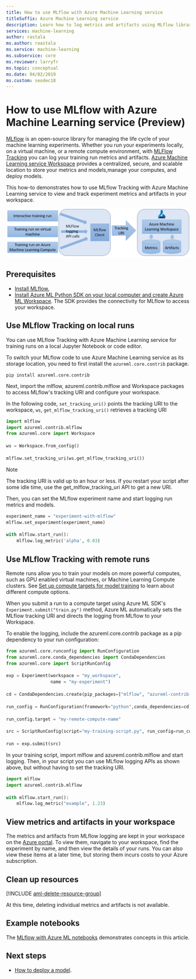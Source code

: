 ```yaml
---
title: How to use MLflow with Azure Machine Learning service
titleSuffix: Azure Machine Learning service
description: Learn how to log metrics and artifacts using MLflow library to Azure Machine Learning service
services: machine-learning
author: rastala
ms.author: roastala
ms.service: machine-learning
ms.subservice: core
ms.reviewer: larryfr
ms.topic: conceptual
ms.date: 04/02/2019
ms.custom: seodec18
---
```


# How to use MLflow with Azure Machine Learning service (Preview)

[MLflow](https://www.mlflow.org) is an open-source library for managing the life cycle of your machine learning experiments. Whether you run your experiments locally, on a virtual machine, or a remote compute environment, with [MLFlow Tracking](https://mlflow.org/docs/latest/quickstart.html#using-the-tracking-api) you can log your training run metrics and artifacts. [Azure Machine Learning service Workspace](https://docs.microsoft.com/azure/machine-learning/service/concept-azure-machine-learning-architecture#workspace) provides a centralized, secure, and scalable location to store your metrics and models,manage your computes, and deploy models.

This how-to demonstrates how to use MLflow Tracking with Azure Machine Learning service to view and track experiment metrics and artifacts in your workspace.

![mlflow with azure machine learning diagram](media/how-to-use-mlflow/mlflow-diagram.png)

## Prerequisites

* [Install MLflow.](https://mlflow.org/docs/latest/quickstart.html)
* [Install Azure ML Python SDK on your local computer and create Azure ML Workspace](setup-create-workspace.md). The SDK provides the connectivity for MLflow to access your workspace.

## Use MLflow Tracking on local runs

You can use MLflow Tracking with Azure Machine Learning service for training runs on a local Jupyter Notebook or code editor.

To switch your MLflow code to use Azure Machine Learning service as its storage location, you need to first install the `azureml.core.contrib` package.

```shell
pip install azureml.core.contrib
```

Next, import the mlflow, azureml.contrib.mlflow and Workspace packages to access MLflow's tracking URI and configure your workspace.

In the following code, `set_tracking_uri()` points the tracking URI to the workspace, `ws`, `get_mlflow_tracking_uri()` retrieves a tracking URI

```Python
import mlflow
import azureml.contrib.mlflow
from azureml.core import Workspace

ws = Workspace.from_config()

mlflow.set_tracking_uri(ws.get_mlflow_tracking_uri())
```

>[!NOTE]
>The tracking URI is valid up to an hour or less. If you restart your script after some idle time, use the get_mlflow_tracking_uri API to get a new URI.

Then, you can set the MLflow experiment name and start logging run metrics and models.

```Python
experiment_name = "experiment-with-mlflow"
mlflow.set_experiment(experiment_name)

with mlflow.start_run():
    mlflow.log_metric('alpha', 0.03)
```

## Use MLflow Tracking with remote runs

Remote runs allow you to train your models on more powerful computes, such as GPU enabled virtual machines, or Machine Learning Compute clusters. See [Set up compute targets for model training](how-to-set-up-training-targets.md) to learn about different compute options.

When you submit a run to a compute target using Azure ML SDK's `Experiment.submit("train.py")` method, Azure ML automatically sets the MLflow tracking URI and directs the logging from MLflow to your Workspace.

To enable the logging, include the azureml.core.contrib package as a pip dependency to your run configuration:

```Python
from azureml.core.runconfig import RunConfiguration
from azureml.core.conda_dependencies import CondaDependencies
from azureml.core import ScriptRunConfig

exp = Experiment(workspace = "my_workspace",
                 name = "my-experiment")

cd = CondaDependencies.create(pip_packages=["mlflow", "azureml-contrib-run"])

run_config = RunConfiguration(framework="python",conda_dependencies=cd)

run_config.target = "my-remote-compute-name"

src = ScriptRunConfig(script="my-training-script.py", run_config=run_config)

run = exp.submit(src)
```

In your training script, import mlflow and azureml.contrib.mlflow and start logging. Then, in your script you can use MLflow logging APIs as shown above, but without having to set the tracking URI.

```Python
import mlflow
import azureml.contrib.mlflow

with mlflow.start_run():
    mlflow.log_metric("example", 1.23)
```

## View metrics and artifacts in your workspace

The metrics and artifacts from MLflow logging are kept in your workspace on the [Azure portal](https://portal.azure.com). To view them, navigate to your workspace, find the experiment by name, and then view the details of your runs. You can also view these items at a later time, but storing them incurs costs to your Azure subscription.

## Clean up resources

[!INCLUDE [aml-delete-resource-group](../../../includes/aml-delete-resource-group.md)]

At this time, deleting individual metrics and artifacts is not available.

## Example notebooks

The [MLflow with Azure ML notebooks](https://github.com/Azure/MachineLearningNotebooks/blob/master/contrib/mlflow) demonstrates concepts in this article.

## Next steps

*  [How to deploy a model](how-to-deploy-and-where.md).
